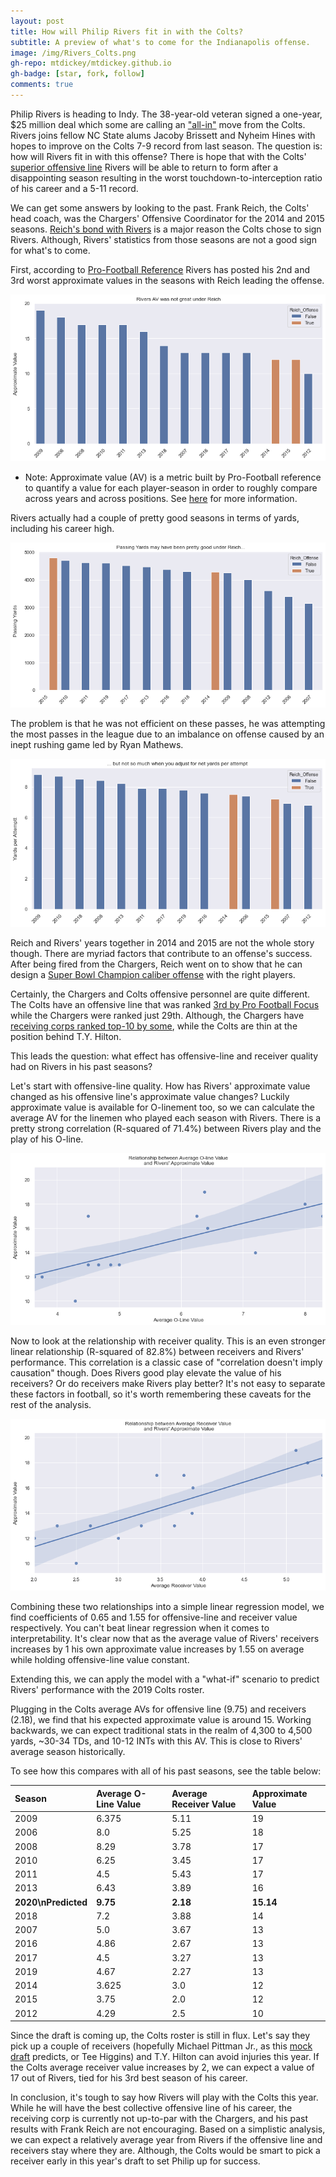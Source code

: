 ```yaml
---
layout: post
title: How will Philip Rivers fit in with the Colts?
subtitle: A preview of what's to come for the Indianapolis offense.
image: /img/Rivers_Colts.png
gh-repo: mtdickey/mtdickey.github.io
gh-badge: [star, fork, follow]
comments: true
---
```


Philip Rivers is heading to Indy.  The 38-year-old veteran signed a one-year, $25 million deal which some are calling an ["all-in"](https://www.theringer.com/nfl/2020/3/18/21184726/philip-rivers-indianapolis-colts-jacoby-brissett-nfl-free-agency) move from the Colts.  Rivers joins fellow NC State alums Jacoby Brissett and Nyheim Hines with hopes to improve on the Colts 7-9 record from last season.  The question is: how will Rivers fit in with this offense?  There is hope that with the Colts' [superior offensive line](https://www.colts.com/news/offensive-line-third-best-nfl-pro-football-focus-2019) Rivers will be able to return to form after a disappointing season resulting in the worst touchdown-to-interception ratio of his career and a 5-11 record.

We can get some answers by looking to the past.  Frank Reich, the Colts' head coach, was the Chargers' Offensive Coordinator for the 2014 and 2015 seasons.  [Reich's bond with Rivers](https://www.colts.com/news/frank-reich-philip-rivers-los-angeles-chargers-san-diego-interview) is a major reason the Colts chose to sign Rivers.  Although, Rivers' statistics from those seasons are not a good sign for what's to come.

First, according to [Pro-Football Reference](https://www.pro-football-reference.com/players/R/RivePh00.htm) Rivers has posted his 2nd and 3rd worst approximate values in the seasons with Reich leading the offense.

![Rivers_Reich_AV](https://raw.githubusercontent.com/mtdickey/mtdickey.github.io/master/img/Rivers_Reich_AV.png)
  - Note: Approximate value (AV) is a metric built by Pro-Football reference to quantify a value for each player-season in order to roughly compare across years and across positions. See [here](https://www.pro-football-reference.com/blog/index6b92.html?p=465) for more information.
  
Rivers actually had a couple of pretty good seasons in terms of yards, including his career high.

![Rivers_Reich_Yards](https://raw.githubusercontent.com/mtdickey/mtdickey.github.io/master/img/Rivers_Reich_Yards.png)

The problem is that he was not efficient on these passes, he was attempting the most passes in the league due to an imbalance on offense caused by an inept rushing game led by Ryan Mathews. 

![Rivers_Reich_YPA](https://raw.githubusercontent.com/mtdickey/mtdickey.github.io/master/img/Rivers_Reich_YPA.png)

Reich and Rivers' years together in 2014 and 2015 are not the whole story though.  There are myriad factors that contribute to an offense's success.  After being fired from the Chargers, Reich went on to show that he can design a [Super Bowl Champion caliber offense](https://www.pro-football-reference.com/teams/phi/2017.htm) with the right players.

Certainly, the Chargers and Colts offensive personnel are quite different.  The Colts have an offensive line that was ranked [3rd by Pro Football Focus](https://www.colts.com/news/offensive-line-third-best-nfl-pro-football-focus-2019) while the Chargers were ranked just 29th.  Although, the Chargers have [receiving corps ranked top-10 by some](https://www.sbnation.com/nfl/2019/5/30/18635928/nfl-wide-receiver-corps-power-rankings-team-2019), while the Colts are thin at the position behind T.Y. Hilton.

This leads the question: what effect has offensive-line and receiver quality had on Rivers in his past seasons?

Let's start with offensive-line quality.  How has Rivers' approximate value changed as his offensive line's approximate value changes?  Luckily approximate value is available for O-linement too, so we can calculate the average AV for the linemen who played each season with Rivers.  There is a pretty strong correlation (R-squared of 71.4%) between Rivers play and the play of his O-line.

![Rivers_Oline_Corr](https://raw.githubusercontent.com/mtdickey/mtdickey.github.io/master/img/Rivers_OLine_AV_Corr.png)

Now to look at the relationship with receiver quality.  This is an even stronger linear relationship (R-squared of 82.8%) between receivers and Rivers' performance.  This correlation is a classic case of "correlation doesn't imply causation" though.  Does Rivers good play elevate the value of his receivers?  Or do receivers make Rivers play better?  It's not easy to separate these factors in football, so it's worth remembering these caveats for the rest of the analysis.

![Rivers_Receivers_Corr](https://raw.githubusercontent.com/mtdickey/mtdickey.github.io/master/img/Rivers_Receiver_AV_Corr.png)

Combining these two relationships into a simple linear regression model, we find coefficients of 0.65 and 1.55 for offensive-line and receiver value respectively.  You can't beat linear regression when it comes to interpretability.  It's clear now that as the average value of Rivers' receivers increases by 1 his own approximate value increases by 1.55 on average while holding offensive-line value constant.

Extending this, we can apply the model with a "what-if" scenario to predict Rivers' performance with the 2019 Colts roster.

Plugging in the Colts average AVs for offensive line (9.75) and receivers (2.18), we find that his expected approximate value is around 15.  Working backwards, we can expect traditional stats in the realm of 4,300 to 4,500 yards, ~30-34 TDs, and 10-12 INTs with this AV.  This is close to Rivers' average season historically.

To see how this compares with all of his past seasons, see the table below:

| Season | Average O-Line Value | Average Receiver Value | Approximate Value |
| :--- |:--- | :--- | :--- |
| 2009 | 6.375 | 5.11 | 19 |
| 2006 | 8.0|5.25| 18 |
| 2008 | 8.29 | 3.78 | 17 |
| 2010 | 6.25|3.45 | 17 |
| 2011 | 4.5 |5.43 | 17 |
| 2013 | 6.43 | 3.89 | 16 |
| **2020\nPredicted** | **9.75** | **2.18** | **15.14** |
| 2018 | 7.2 | 3.88 | 14 |
| 2007 | 5.0 | 3.67 | 13 |
| 2016 | 4.86 | 2.67| 13 |
| 2017 | 4.5 | 3.27 | 13 |
| 2019 | 4.67 | 2.27 |13 |
| 2014 | 3.625| 3.0 | 12 |
| 2015| 3.75 | 2.0 | 12 |
| 2012 | 4.29 | 2.5 | 10 |

Since the draft is coming up, the Colts roster is still in flux.  Let's say they pick up a couple of receivers (hopefully Michael Pittman Jr., as this [mock draft](https://coltswire.usatoday.com/2020/04/20/2020-nfl-mock-draft-indianapolis-colts-final-7-round-projections-trades/) predicts, or Tee Higgins) and T.Y. Hilton can avoid injuries this year.  If the Colts average receiver value increases by 2, we can expect a value of 17 out of Rivers, tied for his 3rd best season of his career.

In conclusion, it's tough to say how Rivers will play with the Colts this year.  While he will have the best collective offensive line of his career, the receiving corp is currently not up-to-par with the Chargers, and his past results with Frank Reich are not encouraging.  Based on a simplistic analysis, we can expect a relatively average year from Rivers if the offensive line and receivers stay where they are.  Although, the Colts would be smart to pick a receiver early in this year's draft to set Philip up for success.